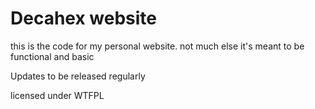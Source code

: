 # Decahex website

this is the code for my personal website. not much else it's meant to be functional and basic  

Updates to be released regularly

licensed under WTFPL